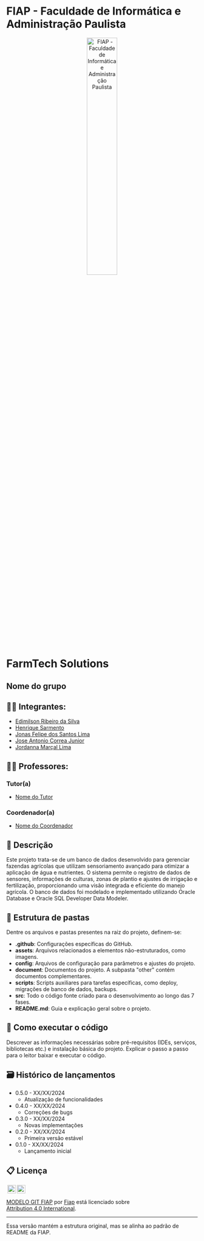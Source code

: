 
# FIAP - Faculdade de Informática e Administração Paulista

<p align="center">
<a href= "https://www.fiap.com.br/"><img src="assets/logo-fiap.png" alt="FIAP - Faculdade de Informática e Administração Paulista" border="0" width=40% height=40%></a>
</p>

<br>

# FarmTech Solutions

## Nome do grupo

## 👨‍🎓 Integrantes:
- <a href="https://www.linkedin.com/company/inova-fusca">Edimilson Ribeiro da Silva</a>
- <a href="https://www.linkedin.com/company/inova-fusca">Henrique Sarmento</a>
- <a href="https://www.linkedin.com/company/inova-fusca">Jonas Felipe dos Santos Lima</a>
- <a href="https://www.linkedin.com/company/inova-fusca">Jose Antonio Correa Junior</a>
- <a href="https://www.linkedin.com/company/inova-fusca">Jordanna Marçal Lima</a>

## 👩‍🏫 Professores:
### Tutor(a)
- <a href="https://www.linkedin.com/company/inova-fusca">Nome do Tutor</a>
### Coordenador(a)
- <a href="https://www.linkedin.com/company/inova-fusca">Nome do Coordenador</a>

## 📜 Descrição

Este projeto trata-se de um banco de dados desenvolvido para gerenciar fazendas agrícolas que utilizam sensoriamento avançado para otimizar a aplicação de água e nutrientes. O sistema permite o registro de dados de sensores, informações de culturas, zonas de plantio e ajustes de irrigação e fertilização, proporcionando uma visão integrada e eficiente do manejo agrícola. O banco de dados foi modelado e implementado utilizando Oracle Database e Oracle SQL Developer Data Modeler.

## 📁 Estrutura de pastas

Dentre os arquivos e pastas presentes na raiz do projeto, definem-se:

- **.github**: Configurações específicas do GitHub.
- **assets**: Arquivos relacionados a elementos não-estruturados, como imagens.
- **config**: Arquivos de configuração para parâmetros e ajustes do projeto.
- **document**: Documentos do projeto. A subpasta "other" contém documentos complementares.
- **scripts**: Scripts auxiliares para tarefas específicas, como deploy, migrações de banco de dados, backups.
- **src**: Todo o código fonte criado para o desenvolvimento ao longo das 7 fases.
- **README.md**: Guia e explicação geral sobre o projeto.

## 🔧 Como executar o código

Descrever as informações necessárias sobre pré-requisitos (IDEs, serviços, bibliotecas etc.) e instalação básica do projeto. Explicar o passo a passo para o leitor baixar e executar o código.

## 🗃 Histórico de lançamentos

* 0.5.0 - XX/XX/2024
    * Atualização de funcionalidades
* 0.4.0 - XX/XX/2024
    * Correções de bugs
* 0.3.0 - XX/XX/2024
    * Novas implementações
* 0.2.0 - XX/XX/2024
    * Primeira versão estável
* 0.1.0 - XX/XX/2024
    * Lançamento inicial

## 📋 Licença

<img style="height:22px!important;margin-left:3px;vertical-align:text-bottom;" src="https://mirrors.creativecommons.org/presskit/icons/cc.svg?ref=chooser-v1"><img style="height:22px!important;margin-left:3px;vertical-align:text-bottom;" src="https://mirrors.creativecommons.org/presskit/icons/by.svg?ref=chooser-v1"><p xmlns:cc="http://creativecommons.org/ns#" xmlns:dct="http://purl.org/dc/terms/"><a property="dct:title" rel="cc:attributionURL" href="https://github.com/agodoi/template">MODELO GIT FIAP</a> por <a rel="cc:attributionURL dct:creator" property="cc:attributionName" href="https://fiap.com.br">Fiap</a> está licenciado sobre <a href="http://creativecommons.org/licenses/by/4.0/?ref=chooser-v1" target="_blank" rel="license noopener noreferrer" style="display:inline-block;">Attribution 4.0 International</a>.</p>

---

Essa versão mantém a estrutura original, mas se alinha ao padrão de README da FIAP.
